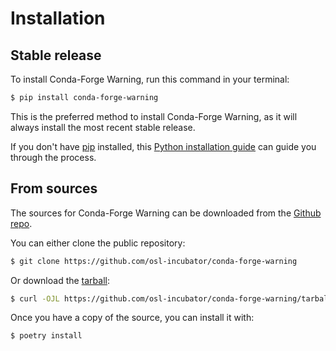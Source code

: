# Installation

## Stable release

To install Conda-Forge Warning, run this command in your
terminal:

```bash
$ pip install conda-forge-warning
```

This is the preferred method to install Conda-Forge Warning,
as it will always install the most recent stable release.

If you don't have [pip](https://pip.pypa.io) installed, this
[Python installation guide](http://docs.python-guide.org/en/latest/starting/installation/)
can guide you through the process.

## From sources

The sources for Conda-Forge Warning can be downloaded from
the [Github repo](https://github.com/osl-incubator/conda-forge-warning).

You can either clone the public repository:

```bash
$ git clone https://github.com/osl-incubator/conda-forge-warning
```

Or download the
[tarball](https://github.com/osl-incubator/conda-forge-warning/tarball/main):

```bash
$ curl -OJL https://github.com/osl-incubator/conda-forge-warning/tarball/main
```

Once you have a copy of the source, you can install it with:

```bash
$ poetry install
```
